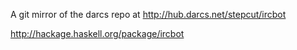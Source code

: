 A git mirror of the darcs repo at http://hub.darcs.net/stepcut/ircbot

http://hackage.haskell.org/package/ircbot

